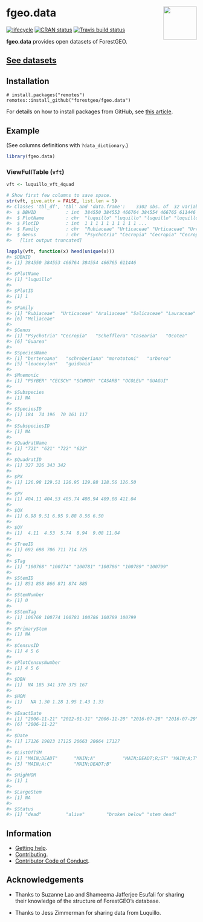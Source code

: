 
<!-- README.md is generated from README.Rmd. Please edit that file -->

# <img src="https://i.imgur.com/m8FNhQR.png" align="right" height=88 /> fgeo.data

[![lifecycle](https://img.shields.io/badge/lifecycle-experimental-orange.svg)](https://www.tidyverse.org/lifecycle/#experimental)
[![CRAN
status](https://www.r-pkg.org/badges/version/fgeo.data)](https://cran.r-project.org/package=fgeo.data)
[![Travis build
status](https://travis-ci.org/forestgeo/fgeo.data.svg?branch=master)](https://travis-ci.org/forestgeo/fgeo.data)

**fgeo.data** provides open datasets of
ForestGEO.

## [See datasets](https://forestgeo.github.io/fgeo.data/reference/index.html)

## Installation

    # install.packages("remotes")
    remotes::install_github("forestgeo/fgeo.data")

For details on how to install packages from GitHub, see [this
article](https://goo.gl/dQKEeg).

## Example

(See columns definitions with `?data_dictionary`.)

``` r
library(fgeo.data)
```

### ViewFullTable (`vft`)

``` r
vft <- luquillo_vft_4quad

# Show first few columns to save space.
str(vft, give.attr = FALSE, list.len = 5)
#> Classes 'tbl_df', 'tbl' and 'data.frame':    3302 obs. of  32 variables:
#>  $ DBHID           : int  384550 384553 466764 384554 466765 611446 384555 466766 611447 384556 ...
#>  $ PlotName        : chr  "luquillo" "luquillo" "luquillo" "luquillo" ...
#>  $ PlotID          : int  1 1 1 1 1 1 1 1 1 1 ...
#>  $ Family          : chr  "Rubiaceae" "Urticaceae" "Urticaceae" "Urticaceae" ...
#>  $ Genus           : chr  "Psychotria" "Cecropia" "Cecropia" "Cecropia" ...
#>   [list output truncated]

lapply(vft, function(x) head(unique(x)))
#> $DBHID
#> [1] 384550 384553 466764 384554 466765 611446
#> 
#> $PlotName
#> [1] "luquillo"
#> 
#> $PlotID
#> [1] 1
#> 
#> $Family
#> [1] "Rubiaceae"  "Urticaceae" "Araliaceae" "Salicaceae" "Lauraceae" 
#> [6] "Meliaceae" 
#> 
#> $Genus
#> [1] "Psychotria" "Cecropia"   "Schefflera" "Casearia"   "Ocotea"    
#> [6] "Guarea"    
#> 
#> $SpeciesName
#> [1] "berteroana"   "schreberiana" "morototoni"   "arborea"     
#> [5] "leucoxylon"   "guidonia"    
#> 
#> $Mnemonic
#> [1] "PSYBER" "CECSCH" "SCHMOR" "CASARB" "OCOLEU" "GUAGUI"
#> 
#> $Subspecies
#> [1] NA
#> 
#> $SpeciesID
#> [1] 184  74 196  70 161 117
#> 
#> $SubspeciesID
#> [1] NA
#> 
#> $QuadratName
#> [1] "721" "621" "722" "622"
#> 
#> $QuadratID
#> [1] 327 326 343 342
#> 
#> $PX
#> [1] 126.98 129.51 126.95 129.88 128.56 126.50
#> 
#> $PY
#> [1] 404.11 404.53 405.74 408.94 409.08 411.04
#> 
#> $QX
#> [1] 6.98 9.51 6.95 9.88 8.56 6.50
#> 
#> $QY
#> [1]  4.11  4.53  5.74  8.94  9.08 11.04
#> 
#> $TreeID
#> [1] 692 698 706 711 714 725
#> 
#> $Tag
#> [1] "100768" "100774" "100781" "100786" "100789" "100799"
#> 
#> $StemID
#> [1] 851 858 866 871 874 885
#> 
#> $StemNumber
#> [1] 0
#> 
#> $StemTag
#> [1] 100768 100774 100781 100786 100789 100799
#> 
#> $PrimaryStem
#> [1] NA
#> 
#> $CensusID
#> [1] 4 5 6
#> 
#> $PlotCensusNumber
#> [1] 4 5 6
#> 
#> $DBH
#> [1]  NA 185 341 370 375 167
#> 
#> $HOM
#> [1]   NA 1.30 1.28 1.95 1.43 1.33
#> 
#> $ExactDate
#> [1] "2006-11-21" "2012-01-31" "2006-11-20" "2016-07-28" "2016-07-29"
#> [6] "2006-11-22"
#> 
#> $Date
#> [1] 17126 19023 17125 20663 20664 17127
#> 
#> $ListOfTSM
#> [1] "MAIN;DEADT"      "MAIN;A"          "MAIN;DEADT;R;ST" "MAIN;A;T"       
#> [5] "MAIN;A;C"        "MAIN;DEADT;B"   
#> 
#> $HighHOM
#> [1] 1
#> 
#> $LargeStem
#> [1] NA
#> 
#> $Status
#> [1] "dead"         "alive"        "broken below" "stem dead"
```

## Information

  - [Getting help](SUPPORT.md).
  - [Contributing](CONTRIBUTING.md).
  - [Contributor Code of Conduct](CODE_OF_CONDUCT.md).

## Acknowledgements

  - Thanks to Suzanne Lao and Shameema Jafferjee Esufali for sharing
    their knowledge of the structure of ForestGEO’s database.

  - Thanks to Jess Zimmerman for sharing data from Luquillo.
